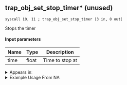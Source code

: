 ## trap_obj_set_stop_timer* (unused)

`syscall 10, 11 ; trap_obj_set_stop_timer (3 in, 0 out)`

Stops the timer

#### Input parameters
| Name | Type | Description
|------|------|------------
| time   | float   | Time to stop at




<details>
	<summary>Appears in:</summary>

</details>

<details>
	<summary>Example Usage From NA</summary>
```

```
</details>

